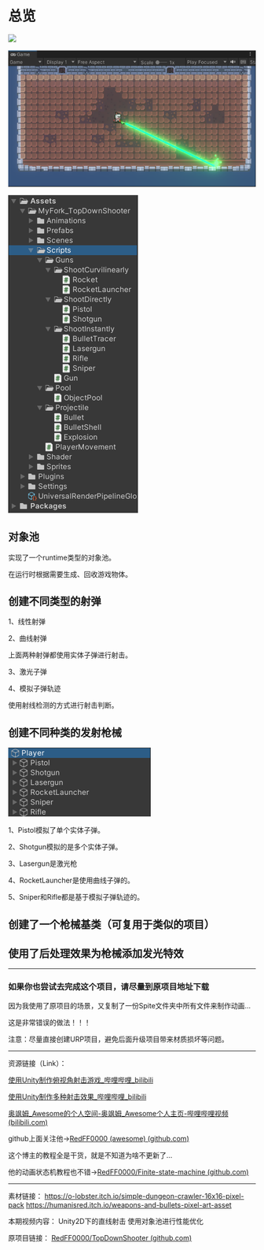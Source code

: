 ### 

# 总览

![](./topdownShooter2D.gif)

![](./TopDownShooter2D.png)

![](./topdownshooter_script.png)

## 对象池

实现了一个runtime类型的对象池。

在运行时根据需要生成、回收游戏物体。

## 创建不同类型的射弹

1、线性射弹

2、曲线射弹

上面两种射弹都使用实体子弹进行射击。

3、激光子弹

4、模拟子弹轨迹

使用射线检测的方式进行射击判断。

## 创建不同种类的发射枪械

![](./topdownshooter_guns.png)

1、Pistol模拟了单个实体子弹。

2、Shotgun模拟的是多个实体子弹。

3、Lasergun是激光枪

4、RocketLauncher是使用曲线子弹的。

5、Sniper和Rifle都是基于模拟子弹轨迹的。

## 创建了一个枪械基类（可复用于类似的项目）

## 使用了后处理效果为枪械添加发光特效

---

### 如果你也尝试去完成这个项目，请尽量到原项目地址下载

因为我使用了原项目的场景，又复制了一份Spite文件夹中所有文件来制作动画...

这是非常错误的做法！！！

注意：尽量直接创建URP项目，避免后面升级项目带来材质损坏等问题。

---

资源链接（Link）：

[使用Unity制作俯视角射击游戏_哔哩哔哩_bilibili](https://www.bilibili.com/video/BV1xb4y1D7PZ/?spm_id_from=333.880.my_history.page.click&vd_source=56e8fdea1840126840d1260a558908b9)

[使用Unity制作多种射击效果_哔哩哔哩_bilibili](https://www.bilibili.com/video/BV1Mh411v7PU/?spm_id_from=333.788.recommend_more_video.-1&vd_source=56e8fdea1840126840d1260a558908b9)

[奥飒姆_Awesome的个人空间-奥飒姆_Awesome个人主页-哔哩哔哩视频 (bilibili.com)](https://space.bilibili.com/641773200)

github上面关注他->[RedFF0000 (awesome) (github.com)](https://github.com/RedFF0000)

这个博主的教程全是干货，就是不知道为啥不更新了...

他的动画状态机教程也不错->[RedFF0000/Finite-state-machine (github.com)](https://github.com/RedFF0000/Finite-state-machine)

---

素材链接：
https://o-lobster.itch.io/simple-dungeon-crawler-16x16-pixel-pack
https://humanisred.itch.io/weapons-and-bullets-pixel-art-asset

本期视频内容：
Unity2D下的直线射击
使用对象池进行性能优化

原项目链接：
[RedFF0000/TopDownShooter (github.com)](https://github.com/RedFF0000/TopDownShooter)

